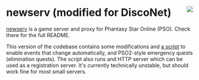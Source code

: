 # newserv (modified for DiscoNet)<img align="right" src="s-newserv.png" />

[newserv](https://github.com/fuzziqersoftware/newserv) is a game server and proxy for Phantasy Star Online (PSO). Check there for the full README.

This version of the codebase contains some modifications and [a script](run_newserv.py) to enable events that change automatically, and PSO2-style emergency quests (elimination quests). The script also runs and HTTP server which can be used as a registration server. It's currently technically unstable, but should work fine for most small servers.